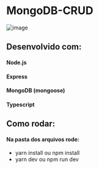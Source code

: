 # MongoDB-CRUD

![image](https://user-images.githubusercontent.com/56268564/84712238-7a206d00-af3e-11ea-81ac-38a8afe9b3c0.png)

## Desenvolvido com:
#### Node.js
#### Express
#### MongoDB (mongoose)
#### Typescript

## Como rodar:
#### Na pasta dos arquivos rode:
- yarn install ou npm install
- yarn dev ou npm run dev
